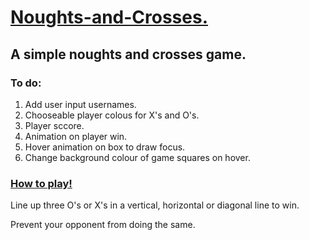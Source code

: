 <h1> <ins> Noughts-and-Crosses. </ins> </h1>
<h2> A simple noughts and crosses game. </h2>
<h3> To do: </h3>
<ol>
  <li> Add user input usernames. </li> 
  <li> Chooseable player colous for X's and O's. </li>
  <li> Player sccore. </li>
  <li> Animation on player win. </li>
  <li> Hover animation on box to draw focus. </li>
  <li> Change background colour of game squares on hover. </li>
</ol>

<h3><ins> How to play!</ins></h3>

  <p> Line up three O's or X's in a vertical, horizontal or diagonal line to win. </p> 
  <p> Prevent your opponent from doing the same. </p>

